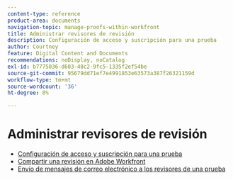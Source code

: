 ```yaml
---
content-type: reference
product-area: documents
navigation-topic: manage-proofs-within-workfront
title: Administrar revisores de revisión
description: Configuración de acceso y suscripción para una prueba
author: Courtney
feature: Digital Content and Documents
recommendations: noDisplay, noCatalog
exl-id: b7775036-d603-48c2-9fc5-1335f2ef54be
source-git-commit: 95679dd71ef7e4991853e63573a387f26321159d
workflow-type: tm+mt
source-wordcount: '36'
ht-degree: 0%

---
```


# Administrar revisores de revisión

* [Configuración de acceso y suscripción para una prueba](../../../../review-and-approve-work/proofing/managing-proofs-within-workfront/configure-access-subscription-settings-proof.md)
* [Compartir una revisión en Adobe Workfront](../../../../review-and-approve-work/proofing/managing-proofs-within-workfront/share-a-proof-in-workfront.md)
* [Envío de mensajes de correo electrónico a los revisores de una prueba](../../../../review-and-approve-work/proofing/managing-proofs-within-workfront/send-email-messages-to-users-proof.md)
